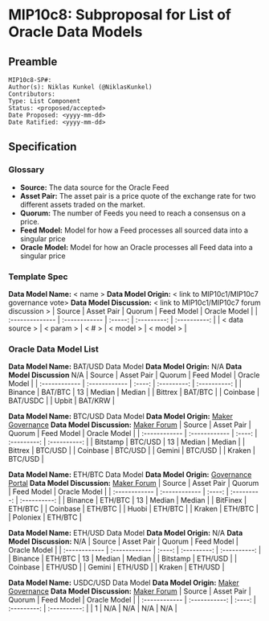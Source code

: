 # MIP10c8: Subproposal for List of Oracle Data Models

## Preamble
```
MIP10c8-SP#: 
Author(s): Niklas Kunkel (@NiklasKunkel)
Contributors:
Type: List Component
Status: <proposed/accepted>
Date Proposed: <yyyy-mm-dd>
Date Ratified: <yyyy-mm-dd>
``` 

## Specification

### Glossary

- **Source:** The data source for the Oracle Feed
- **Asset Pair:** The asset pair is a price quote of the exchange rate for two different assets traded on the market.
- **Quorum:** The number of Feeds you need to reach a consensus on a price.
- **Feed Model:**  Model for how a Feed processes all sourced data into a singular price
- **Oracle Model:** Model for how an Oracle processes all Feed data into a singular price

### Template Spec

**Data Model Name:** < name >
**Data Model Origin:** < link to MIP10c1/MIP10c7 governance vote>
**Data Model Discussion:** < link to MIP10c1/MIP10c7 forum discussion >
|      Source     |  Asset Pair   |  Quorum | Feed Model  | Oracle Model |
| :-------------- | :------------ | :-----: | :---------: | :----------: |
| < data source > |   < param >   |  < # >  |  < model >  |  < model >   |


### Oracle Data Model List

**Data Model Name:** BAT/USD Data Model
**Data Model Origin:** N/A
**Data Model Discussion** N/A
|    Source     |  Asset Pair   | Quorum | Feed Model  | Oracle Model |
| :------------ | :------------ | :----: | :---------: | :----------: |
|   Binance     |    BAT/BTC    |   13   |    Median   |    Median    |
|   Bittrex     |    BAT/BTC    |
|   Coinbase    |    BAT/USDC   |
|   Upbit       |    BAT/KRW    |

**Data Model Name:** BTC/USD Data Model
**Data Model Origin:** [Maker Governance](https://vote.makerdao.com/polling-proposal/qmealoapl7e1yzabsobg9wckj3bs8hb8pgquc5jx7r8qpo)
**Data Model Discussion:** [Maker Forum](https://forum.makerdao.com/t/proposal-btcusd-oracle-set-protocol-dydx/2011/14)
|    Source     |  Asset Pair   | Quorum | Feed Model  | Oracle Model |
| :------------ | :------------ | :----: | :---------: | :----------: |
|   Bitstamp    |    BTC/USD    |   13   |    Median   |    Median    |
|   Bittrex     |    BTC/USD    | 
|   Coinbase    |    BTC/USD    |
|   Gemini      |    BTC/USD    |
|   Kraken      |    BTC/USD    |

**Data Model Name:** ETH/BTC Data Model
**Data Model Origin:** [Governance Portal](https://vote.makerdao.com/polling-proposal/qmeymkw5rhenzsevpvnhequj9glvq6n5buzapyrvestcdg)
**Data Model Discussion:** [Maker Forum](https://forum.makerdao.com/t/proposal-ethbtc-oracle-tbtc/2010/10)
|    Source     |  Asset Pair   | Quorum | Feed Model  | Oracle Model |
| :------------ | :------------ | :----: | :---------: | :----------: |
|   Binance     |    ETH/BTC    |   13   |    Median   |    Median    |
|   BitFinex    |    ETH/BTC    |
|   Coinbase    |    ETH/BTC    |
|   Huobi       |    ETH/BTC    |
|   Kraken      |    ETH/BTC    |
|   Poloniex    |    ETH/BTC    | 

**Data Model Name:** ETH/USD Data Model
**Data Model Origin:** N/A
**Data Model Discussion:** N/A
|    Source     |  Asset Pair   | Quorum | Feed Model  | Oracle Model |
| :------------ | :------------ | :----: | :---------: | :----------: |
|   Binance     |    ETH/BTC    |   13   |    Median   |    Median    |
|   Bitstamp    |    ETH/USD    |
|   Coinbase    |    ETH/USD    |
|   Gemini      |    ETH/USD    |
|   Kraken      |    ETH/USD    |


**Data Model Name:** USDC/USD Data Model
**Data Model Origin:** [Maker Governance](https://vote.makerdao.com/executive-proposal/proposal-for-collateral-onboarding-of-usdc)
**Data Model Discussion:** [Maker Forum](https://forum.makerdao.com/t/proposal-for-collateral-onboarding-of-usdc/1588)
|    Source     |  Asset Pair   | Quorum | Feed Model  | Oracle Model |
| :------------ | :-----------: | :----: | :---------: | :----------: |
|      1        |      N/A      |   N/A  |     N/A     |      N/A     |